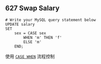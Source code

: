 ## 627	Swap Salary ##
```
# Write your MySQL query statement below
UPDATE salary
SET
    sex = CASE sex
        WHEN 'm' THEN 'f'
        ELSE 'm'
    END;
```
使用 [`CASE WHEN`](https://dev.mysql.com/doc/refman/5.7/en/control-flow-functions.html#operator_case) 流程控制